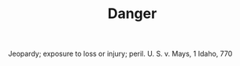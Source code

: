 ---
title: Danger
letter: D
permalink: "/definitions/bld-danger.html"
body: Jeopardy; exposure to loss or injury; peril. U. S. v. Mays, 1 Idaho, 770
published_at: '2018-07-07'
source: Black's Law Dictionary 2nd Ed (1910)
layout: post
---